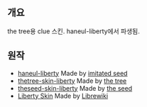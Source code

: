 ## 개요
the tree용 clue 스킨.
haneul-liberty에서 파생됨.

## 원작
- [haneul-liberty](https://github.com/VaniIIaDev/haneul-liberty) Made by [imitated seed](https://github.com/gdl-blue/imitated-seed-2)
- [thetree-skin-liberty](https://github.com/wjdgustn/thetree-skin-liberty) Made by [the tree](https://testwiki.hyonsu.com)
- [theseed-skin-liberty](https://github.com/namu-theseed/theseed-skin-liberty) Made by [the seed](https://theseed.io)
- [Liberty Skin](https://gitlab.com/librewiki/Liberty-MW-Skin) Made by [Librewiki](https://librewiki.net)
